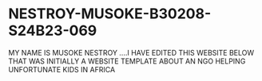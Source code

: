 # NESTROY-MUSOKE-B30208-S24B23-069
MY NAME IS MUSOKE NESTROY ....I HAVE EDITED THIS WEBSITE BELOW THAT WAS INITIALLY A WEBSITE TEMPLATE ABOUT AN NGO HELPING UNFORTUNATE KIDS IN AFRICA
